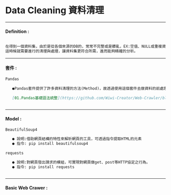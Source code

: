# Data Cleaning 資料清理

***
#### Definition :
```markdown

在得到一個資料集，由於是從各個來源的DB的，常常不完整或是髒亂，EX:空值、NULL或重複資料等，
這時候就需要進行的清理與處理，讓資料集更符合所需，進而能夠精確的分析。


```
***
#### 套件  :
```markdown
Pandas
   
   ●Pandas套件提供了許多資料清理的方法(Method)，故透過使用這個套件去做資料的前處理。
   
   [01.Pandas基礎語法統整](https://github.com/Wiwi-Creator/Web-Crawler/blob/main/GetMulityPages.ipynb) 
   
```   
***   
#### Model :

```markdown
BeautifulSoup4
   
   ● 說明:借助網頁結構的特性來解析網頁的工具，可透過指令提取HTML的元素
   ● 指令: pip install beautifulsoup4    
   
requests

   ● 說明:對網頁發出請求的模組，可實現對網頁做get、post等HTTP協定之行為。    
   ● 指令: pip install requests
   
```
***   
#### Basic Web Crawer : 
 
 

